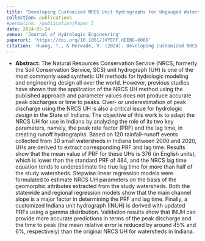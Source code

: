 ```yaml
---
title: "Developing Customized NRCS Unit Hydrographs for Ungauged Watersheds in Indiana"
collection: publications
#permalink: /publication/Paper_5
date: 2024-05-24
venue: 'Journal of Hydrologic Engineering'
paperurl: 'https://doi.org/10.1061/JHYEFF.HEENG-6089'
citation: 'Huang, T., & Merwade, V. (2024). Developing Customized NRCS Unit Hydrographs for Ungauged Watersheds in Indiana. Journal of Hydrologic Engineering, 29(4), 04024022.'
---
```

* **Abstract:** The Natural Resources Conservation Service (NRCS, formerly the Soil Conservation Service, SCS) unit hydrograph (UH) is one of the most commonly used synthetic UH methods for hydrologic modeling and engineering design all over the world. However, previous studies have shown that the application of the NRCS UH method using the published approach and parameter values does not produce accurate peak discharges or time to peaks. Over- or underestimation of peak discharge using the NRCS UH is also a critical issue for hydrologic design in the State of Indiana. The objective of this work is to adapt the NRCS UH for use in Indiana by analyzing the role of its two key parameters, namely, the peak rate factor (PRF) and the lag time, in creating runoff hydrographs. Based on 120 rainfall–runoff events collected from 30 small watersheds in Indiana between 2000 and 2020, UHs are derived to extract corresponding PRF and lag time. Results show that the mean value of PRF for these UHs is 376 (in English units), which is lower than the standard PRF of 484, and the NRCS lag time equation tends to underestimate the true lag time for more than half of the study watersheds. Stepwise linear regression models were formulated to estimate NRCS UH parameters on the basis of the geomorphic attributes extracted from the study watersheds. Both the statewide and regional regression models show that the main channel slope is a major factor in determining the PRF and lag time. Finally, a customized Indiana unit hydrograph (INUH) is derived with updated PRFs using a gamma distribution. Validation results show that INUH can provide more accurate predictions in terms of the peak discharge and the time to peak (the mean relative error is reduced by around 45% and 6%, respectively) than the original NRCS UH for watersheds in Indiana.
